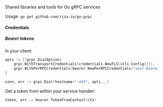 Shared libraries and tools for Go gRPC services

Usage: `go get github.com/riza-io/go-grpc`

#### Credentials

##### Bearer tokens

In your client:
```go
opts := []grpc.DialOption{
    grpc.WithTransportCredentials(credentials.NewTLS(&tls.Config{})),
    grpc.WithPerRPCCredentials(bearer.NewPerRPCCredentials("your bearer token")),
}

conn, err := grpc.Dial(hostname+":443", opts...)
```

Get a token from within your service handler:
```go
token, err := bearer.TokenFromContext(ctx)
```